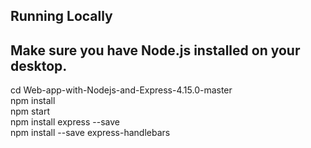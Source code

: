 Running Locally
---
Make sure you have Node.js installed on your desktop.  
---
cd Web-app-with-Nodejs-and-Express-4.15.0-master  
npm install  
npm start  
npm install express --save  
npm install --save express-handlebars  
 

